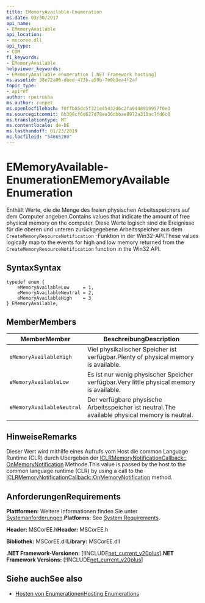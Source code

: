 ```yaml
---
title: EMemoryAvailable-Enumeration
ms.date: 03/30/2017
api_name:
- EMemoryAvailable
api_location:
- mscoree.dll
api_type:
- COM
f1_keywords:
- EMemoryAvailable
helpviewer_keywords:
- EMemoryAvailable enumeration [.NET Framework hosting]
ms.assetid: 38e72a06-dbed-473b-a59b-7e0b3ea4f2af
topic_type:
- apiref
author: rpetrusha
ms.author: ronpet
ms.openlocfilehash: f0ffb85dc5f321e45432d6c2fa9448919957f0e3
ms.sourcegitcommit: 6b308cf6d627d78ee36dbbae8972a310ac7fd6c8
ms.translationtype: MT
ms.contentlocale: de-DE
ms.lasthandoff: 01/23/2019
ms.locfileid: "54665200"
---
```

# <a name="ememoryavailable-enumeration"></a><span data-ttu-id="88f46-102">EMemoryAvailable-Enumeration</span><span class="sxs-lookup"><span data-stu-id="88f46-102">EMemoryAvailable Enumeration</span></span>
<span data-ttu-id="88f46-103">Enthält Werte, die die Menge des freien physischen Arbeitsspeichers auf dem Computer angeben.</span><span class="sxs-lookup"><span data-stu-id="88f46-103">Contains values that indicate the amount of free physical memory on the computer.</span></span> <span data-ttu-id="88f46-104">Diese Werte logisch sind die Ereignisse für die oberen und unteren zurückgegebene Arbeitsspeicher aus dem `CreateMemoryResourceNotification` -Funktion in der Win32-API.</span><span class="sxs-lookup"><span data-stu-id="88f46-104">These values logically map to the events for high and low memory returned from the `CreateMemoryResourceNotification` function in the Win32 API.</span></span>  
  
## <a name="syntax"></a><span data-ttu-id="88f46-105">Syntax</span><span class="sxs-lookup"><span data-stu-id="88f46-105">Syntax</span></span>  
  
```  
typedef enum {  
    eMemoryAvailableLow     = 1,  
    eMemoryAvailableNeutral = 2,  
    eMemoryAvailableHigh    = 3   
} EMemoryAvailable;  
```  
  
## <a name="members"></a><span data-ttu-id="88f46-106">Member</span><span class="sxs-lookup"><span data-stu-id="88f46-106">Members</span></span>  
  
|<span data-ttu-id="88f46-107">Member</span><span class="sxs-lookup"><span data-stu-id="88f46-107">Member</span></span>|<span data-ttu-id="88f46-108">Beschreibung</span><span class="sxs-lookup"><span data-stu-id="88f46-108">Description</span></span>|  
|------------|-----------------|  
|`eMemoryAvailableHigh`|<span data-ttu-id="88f46-109">Viel physikalischer Speicher ist verfügbar.</span><span class="sxs-lookup"><span data-stu-id="88f46-109">Plenty of physical memory is available.</span></span>|  
|`eMemoryAvailableLow`|<span data-ttu-id="88f46-110">Es ist nur wenig physischer Speicher verfügbar.</span><span class="sxs-lookup"><span data-stu-id="88f46-110">Very little physical memory is available.</span></span>|  
|`eMemoryAvailableNeutral`|<span data-ttu-id="88f46-111">Der verfügbare physische Arbeitsspeicher ist neutral.</span><span class="sxs-lookup"><span data-stu-id="88f46-111">The available physical memory is neutral.</span></span>|  
  
## <a name="remarks"></a><span data-ttu-id="88f46-112">Hinweise</span><span class="sxs-lookup"><span data-stu-id="88f46-112">Remarks</span></span>  
 <span data-ttu-id="88f46-113">Dieser Wert wird mithilfe eines Aufrufs vom Host die common Language Runtime (CLR) durch Übergeben der [ICLRMemoryNotificationCallback:: OnMemoryNotification](../../../../docs/framework/unmanaged-api/hosting/iclrmemorynotificationcallback-onmemorynotification-method.md) Methode.</span><span class="sxs-lookup"><span data-stu-id="88f46-113">This value is passed by the host to the common language runtime (CLR) by using a call to the [ICLRMemoryNotificationCallback::OnMemoryNotification](../../../../docs/framework/unmanaged-api/hosting/iclrmemorynotificationcallback-onmemorynotification-method.md) method.</span></span>  
  
## <a name="requirements"></a><span data-ttu-id="88f46-114">Anforderungen</span><span class="sxs-lookup"><span data-stu-id="88f46-114">Requirements</span></span>  
 <span data-ttu-id="88f46-115">**Plattformen:** Weitere Informationen finden Sie unter [Systemanforderungen](../../../../docs/framework/get-started/system-requirements.md).</span><span class="sxs-lookup"><span data-stu-id="88f46-115">**Platforms:** See [System Requirements](../../../../docs/framework/get-started/system-requirements.md).</span></span>  
  
 <span data-ttu-id="88f46-116">**Header:** MSCorEE.h</span><span class="sxs-lookup"><span data-stu-id="88f46-116">**Header:** MSCorEE.h</span></span>  
  
 <span data-ttu-id="88f46-117">**Bibliothek:** MSCorEE.dll</span><span class="sxs-lookup"><span data-stu-id="88f46-117">**Library:** MSCorEE.dll</span></span>  
  
 <span data-ttu-id="88f46-118">**.NET Framework-Versionen:** [!INCLUDE[net_current_v20plus](../../../../includes/net-current-v20plus-md.md)]</span><span class="sxs-lookup"><span data-stu-id="88f46-118">**.NET Framework Versions:** [!INCLUDE[net_current_v20plus](../../../../includes/net-current-v20plus-md.md)]</span></span>  
  
## <a name="see-also"></a><span data-ttu-id="88f46-119">Siehe auch</span><span class="sxs-lookup"><span data-stu-id="88f46-119">See also</span></span>
- [<span data-ttu-id="88f46-120">Hosten von Enumerationen</span><span class="sxs-lookup"><span data-stu-id="88f46-120">Hosting Enumerations</span></span>](../../../../docs/framework/unmanaged-api/hosting/hosting-enumerations.md)
